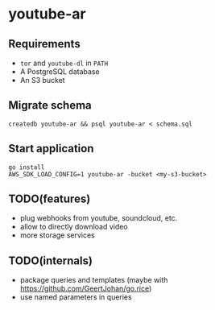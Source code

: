 # youtube-ar

## Requirements

* `tor` and `youtube-dl` in `PATH`
* A PostgreSQL database
* An S3 bucket

## Migrate schema

    createdb youtube-ar && psql youtube-ar < schema.sql

## Start application

    go install
    AWS_SDK_LOAD_CONFIG=1 youtube-ar -bucket <my-s3-bucket>

## TODO(features)

* plug webhooks from youtube, soundcloud, etc.
* allow to directly download video
* more storage services

## TODO(internals)

* package queries and templates (maybe with https://github.com/GeertJohan/go.rice)
* use named parameters in queries
